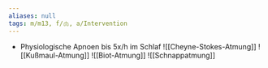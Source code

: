 ```yaml
---
aliases: null
tags: m/m13, f/🫁, a/Intervention
---
```

- Physiologische Apnoen bis 5x/h im Schlaf
![[Cheyne-Stokes-Atmung]]
![[Kußmaul-Atmung]]
![[Biot-Atmung]]
![[Schnappatmung]]

